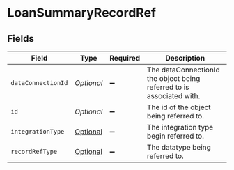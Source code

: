 # LoanSummaryRecordRef


## Fields

| Field                                                                                     | Type                                                                                      | Required                                                                                  | Description                                                                               |
| ----------------------------------------------------------------------------------------- | ----------------------------------------------------------------------------------------- | ----------------------------------------------------------------------------------------- | ----------------------------------------------------------------------------------------- |
| `dataConnectionId`                                                                        | *Optional<String>*                                                                        | :heavy_minus_sign:                                                                        | The dataConnectionId the object being referred to is associated with.                     |
| `id`                                                                                      | *Optional<String>*                                                                        | :heavy_minus_sign:                                                                        | The id of the object being referred to.                                                   |
| `integrationType`                                                                         | [Optional<LoanSummaryIntegrationType>](../../models/shared/LoanSummaryIntegrationType.md) | :heavy_minus_sign:                                                                        | The integration type begin referred to.                                                   |
| `recordRefType`                                                                           | [Optional<LoanSummaryRecordRefType>](../../models/shared/LoanSummaryRecordRefType.md)     | :heavy_minus_sign:                                                                        | The datatype being referred to.                                                           |